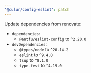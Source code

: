 ```yaml
---
'@culur/config-eslint': patch
---
```


Update dependencies from renovate:

- `dependencies`:
  - `@antfu/eslint-config` to `^2.20.0`
- `devDependencies`:
  - `@types/node` to `^20.14.2`
  - `eslint` to `^9.4.0`
  - `tsup` to `^8.1.0`
  - `type-fest` to `^4.19.0`
